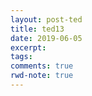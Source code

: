 ```yaml
---
layout: post-ted
title: ted13
date: 2019-06-05
excerpt:
tags: 
comments: true
rwd-note: true
---
```


